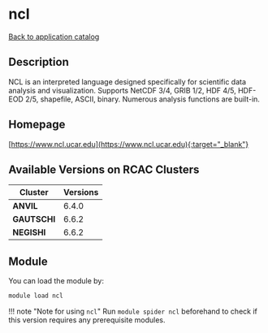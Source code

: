# ncl

[Back to application catalog](../app_catalog.md)

## Description

NCL is an interpreted language designed specifically for scientific data analysis and visualization. Supports NetCDF 3/4, GRIB 1/2, HDF 4/5, HDF-EOD 2/5, shapefile, ASCII, binary. Numerous analysis functions are built-in.

## Homepage

[https://www.ncl.ucar.edu](https://www.ncl.ucar.edu){:target="_blank"}

## Available Versions on RCAC Clusters

|Cluster|Versions|
|---|---|
**ANVIL**|6.4.0
**GAUTSCHI**|6.6.2
**NEGISHI**|6.6.2

## Module

You can load the module by:

```bash
module load ncl
```

!!! note "Note for using `ncl`"
    Run `module spider ncl` beforehand to check if this version requires any prerequisite modules.
